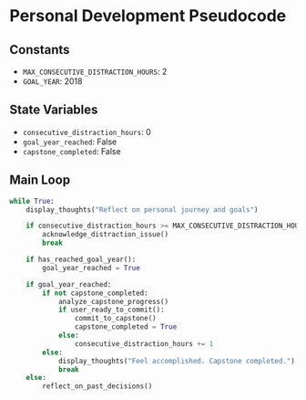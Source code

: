 # Personal Development Pseudocode

## Constants
- `MAX_CONSECUTIVE_DISTRACTION_HOURS`: 2
- `GOAL_YEAR`: 2018

## State Variables
- `consecutive_distraction_hours`: 0
- `goal_year_reached`: False
- `capstone_completed`: False

## Main Loop
```python
while True:
    display_thoughts("Reflect on personal journey and goals")

    if consecutive_distraction_hours >= MAX_CONSECUTIVE_DISTRACTION_HOURS:
        acknowledge_distraction_issue()
        break

    if has_reached_goal_year():
        goal_year_reached = True

    if goal_year_reached:
        if not capstone_completed:
            analyze_capstone_progress()
            if user_ready_to_commit():
                commit_to_capstone()
                capstone_completed = True
            else:
                consecutive_distraction_hours += 1
        else:
            display_thoughts("Feel accomplished. Capstone completed.")
            break
    else:
        reflect_on_past_decisions()
